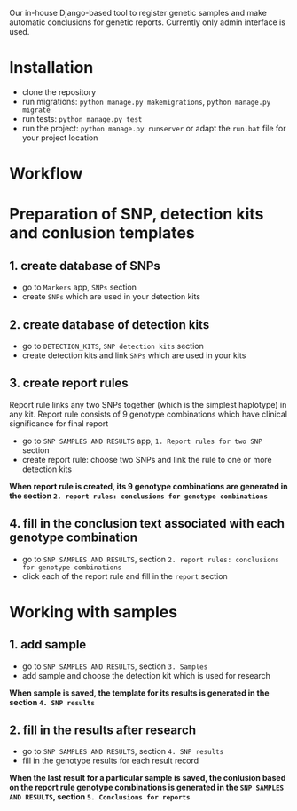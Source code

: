 Our in-house Django-based tool to register genetic samples and make automatic conclusions for genetic reports. Currently only admin interface is used.


# Installation
- clone the repository
- run migrations: `python manage.py makemigrations`, `python manage.py migrate`
- run tests: `python manage.py test`
- run the project: `python manage.py runserver` or adapt the `run.bat` file for your project location

# Workflow

# Preparation of SNP, detection kits and conlusion templates

## 1. create database of SNPs
- go to `Markers` app, `SNPs` section
- create `SNPs` which are used in your detection kits

## 2. create database of detection kits 
- go to `DETECTION_KITS`, `SNP detection kits` section
- create detection kits and link `SNPs` which are used in your kits


## 3. create report rules
Report rule links any two SNPs together (which is the simplest haplotype) in any kit.
Report rule consists of 9 genotype combinations which have clinical significance for final report
- go to `SNP SAMPLES AND RESULTS` app, `1. Report rules for two SNP` section
- create report rule: choose two SNPs and link the rule to one or more detection kits

**When report rule is created, its 9 genotype combinations are generated in the section `2. report rules: conclusions for genotype combinations`**

## 4. fill in the conclusion text associated with each genotype combination
- go to `SNP SAMPLES AND RESULTS`, section `2. report rules: conclusions for genotype combinations`
- click each of the report rule and fill in the `report` section


# Working with samples

## 1. add sample
- go to `SNP SAMPLES AND RESULTS`, section `3. Samples`
- add sample and choose the detection kit which is used for research

**When sample is saved, the template for its results is generated in the section `4. SNP results`**

## 2. fill in the results after research
- go to `SNP SAMPLES AND RESULTS`, section `4. SNP results`
- fill in the genotype results for each result record

**When the last result for a particular sample is saved, the conlusion based on the report rule genotype combinations is generated in the `SNP SAMPLES AND RESULTS`, section `5. Conclusions for reports`**








